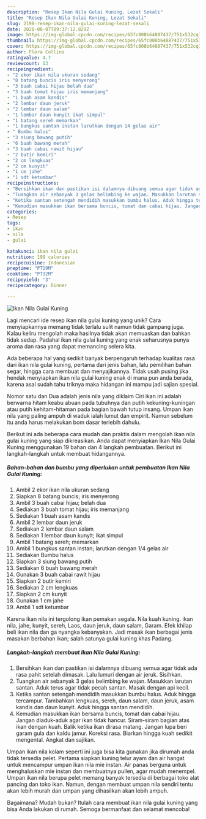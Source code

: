 ```yaml
---
description: "Resep Ikan Nila Gulai Kuning, Lezat Sekali"
title: "Resep Ikan Nila Gulai Kuning, Lezat Sekali"
slug: 2198-resep-ikan-nila-gulai-kuning-lezat-sekali
date: 2020-06-07T09:37:12.829Z
image: https://img-global.cpcdn.com/recipes/65fc808b64887437/751x532cq70/ikan-nila-gulai-kuning-foto-resep-utama.jpg
thumbnail: https://img-global.cpcdn.com/recipes/65fc808b64887437/751x532cq70/ikan-nila-gulai-kuning-foto-resep-utama.jpg
cover: https://img-global.cpcdn.com/recipes/65fc808b64887437/751x532cq70/ikan-nila-gulai-kuning-foto-resep-utama.jpg
author: Flora Collins
ratingvalue: 4.7
reviewcount: 13
recipeingredient:
- "2 ekor ikan nila ukuran sedang"
- "8 batang buncis iris menyerong"
- "3 buah cabai hijau belah dua"
- "3 buah tomat hijau iris memanjang"
- "1 buah asam kandis"
- "2 lembar daun jeruk"
- "2 lembar daun salam"
- "1 lembar daun kunyit ikat simpul"
- "1 batang sereh memarkan"
- "1 bungkus santan instan larutkan dengan 14 gelas air"
- " Bumbu halus"
- "3 siung bawang putih"
- "6 buah bawang merah"
- "3 buah cabai rawit hijau"
- "2 butir kemiri"
- "2 cm lengkuas"
- "2 cm kunyit"
- "1 cm jahe"
- "1 sdt ketumbar"
recipeinstructions:
- "Bersihkan ikan dan pastikan isi dalamnya dibuang semua agar tidak ada rasa pahit setelah dimasak. Lalu lumuri dengan air jeruk. Sisihkan."
- "Tuangkan air sebanyak 3 gelas belimbing ke wajan. Masukkan larutan santan. Aduk terus agar tidak pecah santan. Masak dengan api kecil."
- "Ketika santan setengah mendidih masukkan bumbu halus. Aduk hingga tercampur. Tambahkan lengkuas, sereh, daun salam, daun jeruk, asam kandis dan daun kunyit. Aduk hingga santan mendidih."
- "Kemudian masukkan ikan bersama buncis, tomat dan cabai hijau. Jangan diaduk-aduk agar ikan tidak hancur. Siram-siram bagian atas ikan dengan kuah. Balik ketika ikan dirasa matang. Jangan lupa beri garam gula dan kaldu jamur. Koreksi rasa. Biarkan hingga kuah sedikit mengental. Angkat dan sajikan."
categories:
- Resep
tags:
- ikan
- nila
- gulai

katakunci: ikan nila gulai 
nutrition: 198 calories
recipecuisine: Indonesian
preptime: "PT19M"
cooktime: "PT32M"
recipeyield: "3"
recipecategory: Dinner

---
```



![Ikan Nila Gulai Kuning](https://img-global.cpcdn.com/recipes/65fc808b64887437/751x532cq70/ikan-nila-gulai-kuning-foto-resep-utama.jpg)

Lagi mencari ide resep ikan nila gulai kuning yang unik? Cara menyiapkannya memang tidak terlalu sulit namun tidak gampang juga. Kalau keliru mengolah maka hasilnya tidak akan memuaskan dan bahkan tidak sedap. Padahal ikan nila gulai kuning yang enak seharusnya punya aroma dan rasa yang dapat memancing selera kita.

Ada beberapa hal yang sedikit banyak berpengaruh terhadap kualitas rasa dari ikan nila gulai kuning, pertama dari jenis bahan, lalu pemilihan bahan segar, hingga cara membuat dan menyajikannya. Tidak usah pusing jika hendak menyiapkan ikan nila gulai kuning enak di mana pun anda berada, karena asal sudah tahu triknya maka hidangan ini mampu jadi sajian spesial.

Nomor satu dan Dua adalah jenis nila yang diklaim Ciri ikan ini adalah berwarna hitam keabu abuan pada tubuhnya dan putih kekuning-kuningan atau putih kehitam-hitaman pada bagian bawah tutup insang. Umpan ikan nila yang paling ampuh di waduk ialah lumut dan empirit. Namun sebelum itu anda harus melakukan bom dasar terlebih dahulu.


Berikut ini ada beberapa cara mudah dan praktis dalam mengolah ikan nila gulai kuning yang siap dikreasikan. Anda dapat menyiapkan Ikan Nila Gulai Kuning menggunakan 19 bahan dan 4 langkah pembuatan. Berikut ini langkah-langkah untuk membuat hidangannya.

<!--inarticleads1-->

##### Bahan-bahan dan bumbu yang diperlukan untuk pembuatan Ikan Nila Gulai Kuning:

1. Ambil 2 ekor ikan nila ukuran sedang
1. Siapkan 8 batang buncis; iris menyerong
1. Ambil 3 buah cabai hijau; belah dua
1. Sediakan 3 buah tomat hijau; iris memanjang
1. Sediakan 1 buah asam kandis
1. Ambil 2 lembar daun jeruk
1. Sediakan 2 lembar daun salam
1. Sediakan 1 lembar daun kunyit; ikat simpul
1. Ambil 1 batang sereh; memarkan
1. Ambil 1 bungkus santan instan; larutkan dengan 1/4 gelas air
1. Sediakan  Bumbu halus
1. Siapkan 3 siung bawang putih
1. Sediakan 6 buah bawang merah
1. Gunakan 3 buah cabai rawit hijau
1. Siapkan 2 butir kemiri
1. Sediakan 2 cm lengkuas
1. Siapkan 2 cm kunyit
1. Gunakan 1 cm jahe
1. Ambil 1 sdt ketumbar


Karena ikan nila ini tergolong ikan pemakan segala. Nila kuah kuning. ikan nila, jahe, kunyit, sereh, Laos, daun jeruk, daun salam, Garam. Efek khilap beli ikan nila dan ga nyangka kebanyakan. Jadi masak ikan berbagai jenis masakan berbahan ikan; salah satunya gulai kuning khas Padang. 

<!--inarticleads2-->

##### Langkah-langkah membuat Ikan Nila Gulai Kuning:

1. Bersihkan ikan dan pastikan isi dalamnya dibuang semua agar tidak ada rasa pahit setelah dimasak. Lalu lumuri dengan air jeruk. Sisihkan.
1. Tuangkan air sebanyak 3 gelas belimbing ke wajan. Masukkan larutan santan. Aduk terus agar tidak pecah santan. Masak dengan api kecil.
1. Ketika santan setengah mendidih masukkan bumbu halus. Aduk hingga tercampur. Tambahkan lengkuas, sereh, daun salam, daun jeruk, asam kandis dan daun kunyit. Aduk hingga santan mendidih.
1. Kemudian masukkan ikan bersama buncis, tomat dan cabai hijau. Jangan diaduk-aduk agar ikan tidak hancur. Siram-siram bagian atas ikan dengan kuah. Balik ketika ikan dirasa matang. Jangan lupa beri garam gula dan kaldu jamur. Koreksi rasa. Biarkan hingga kuah sedikit mengental. Angkat dan sajikan.


Umpan ikan nila kolam seperti ini juga bisa kita gunakan jika dirumah anda tidak tersedia pelet. Pertama siapkan kuning telur ayam dan air hangat untuk mencampur umpan ikan nila mie instan. Air panas berguna untuk menghaluskan mie instan dan membuatnya pullen, agar mudah menempel. Umpan ikan nila berupa pelet memang banyak tersedia di berbagai toko alat pancing dan toko ikan. Namun, dengan membuat umpan nila sendiri tentu akan lebih murah dan umpan yang dihasilkan akan lebih ampuh. 

Bagaimana? Mudah bukan? Itulah cara membuat ikan nila gulai kuning yang bisa Anda lakukan di rumah. Semoga bermanfaat dan selamat mencoba!
